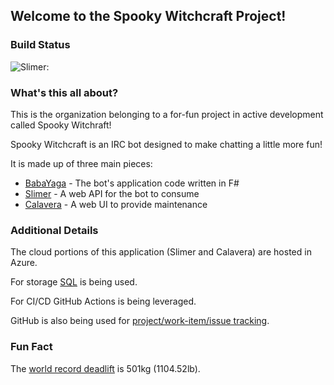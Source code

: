 ## Welcome to the Spooky Witchcraft Project!

### Build Status
![Slimer: ](https://github.com/spookywitchcraft/slimer/actions/workflows/deploy.yml/badge.svg?event=push)

### What's this all about?

This is the organization belonging to a for-fun project in active development called Spooky Witchraft!

Spooky Witchcraft is an IRC bot designed to make chatting a little more fun!

It is made up of three main pieces:

* [BabaYaga](https://github.com/SpookyWitchcraft/BabaYaga) - The bot's application code written in F#
* [Slimer](https://github.com/SpookyWitchcraft/Slimer) - A web API for the bot to consume
* [Calavera](https://github.com/SpookyWitchcraft/Calavera) - A web UI to provide maintenance

### Additional Details

The cloud portions of this application (Slimer and Calavera) are hosted in Azure.

For storage [SQL](https://github.com/SpookyWitchcraft/Sql) is being used.

For CI/CD GitHub Actions is being leveraged.

GitHub is also being used for [project/work-item/issue tracking](https://github.com/orgs/SpookyWitchcraft/projects/1).

### Fun Fact
The [world record deadlift](https://www.youtube.com/watch?v=2kEC7X1FUIg) is 501kg (1104.52lb).
